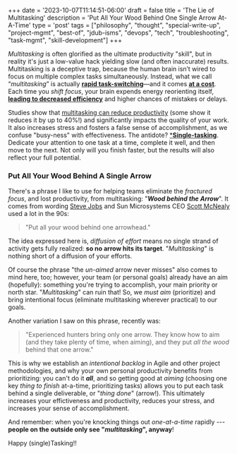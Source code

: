 +++
date = '2023-10-07T11:14:51-06:00'
draft = false
title = 'The Lie of Multitasking'
description = 'Put All Your Wood Behind One Single Arrow At-A-Time'
type = 'post'
tags = ["philosophy", "thought", "special-write-up", "project-mgmt", "best-of", "jdub-isms", "devops", "tech", "troubleshooting", "task-mgmt", "skill-development"]
+++

*Multitasking* is often glorified as the ultimate productivity "skill", but in reality it's just a low-value hack yielding slow (and often inaccurate) results.  Multitasking is a deceptive trap, because the human brain isn’t wired to focus on multiple complex tasks simultaneously. Instead, what we call “*multitasking*” is actually [**rapid task-switching**](https://www.apa.org/topics/research/multitasking?utm_source=chatgpt.com)—and it comes [**at a cost**](https://news.stanford.edu/stories/2018/10/decade-data-reveals-heavy-multitaskers-reduced-memory-psychologist-says?utm_source=chatgpt.com). Each time you *shift focus*, your brain expends energy reorienting itself, [**leading to decreased efficiency**](https://www.verywellmind.com/multitasking-2795003?utm_source=chatgpt.com) and higher chances of mistakes or delays. <br />

Studies show that [multitasking can reduce productivity](https://www.verywellmind.com/multitasking-2795003?utm_source=chatgpt.com) (some show it reduces it by up to 40%!) and significantly impacts the quality of your work. It also increases stress and fosters a false sense of accomplishment, as we confuse "busy-ness" with effectiveness. The antidote? [***Single-tasking**](https://www.microsoft.com/en-us/microsoft-365-life-hacks/organization/what-is-single-tasking-and-is-it-better-than-multi-tasking). Dedicate your attention to one task at a time, complete it well, and then move to the next. Not only will you finish faster, but the results will also reflect your full potential. <br />

### Put All Your Wood Behind A Single Arrow

There's a phrase I like to use for helping teams eliminate the *fractured focus*, and lost productivity, from multitasking: "***Wood behind the Arrow***".  It comes from wording [Steve Jobs](https://en.wikipedia.org/wiki/Steve_Jobs) and Sun Microsystems CEO [Scott McNealy](https://en.wikipedia.org/wiki/Scott_McNealy) used a lot in the 90s:

>"Put all your wood behind one arrowhead."

The idea expressed here is, *diffusion of effort* means no single strand of activity gets fully realized: **so no arrow hits its target**.  "*Multitasking*" is nothing short of a diffusion of your efforts.  <br />

Of course the phrase "the *un-aimed* arrow never misses" also comes to mind here, too; however, your team (or personal goals) already have an aim (hopefully): something you're trying to accomplish, your main priority or north star.  "*Multitasking*" can ruin that!  So, we *must aim* (prioritize) and bring intentional focus (eliminate multitasking wherever practical) to our goals. <br />

Another variation I saw on this phrase, recently was:

> "Experienced hunters bring only one arrow. They know how to aim (and they take plenty of time, when aiming), and they put *all the wood* behind that one arrow."

This is why we establish an *intentional backlog* in Agile and other project methodologies, and why your own personal productivity benefits from prioritizing: you can't do it ***all***, and so getting good at *aiming* (choosing one key *thing to finish* at-a-time, prioritizing tasks) allows you to put each task behind a single deliverable, or "*thing done*" (arrow!).  This ultimately increases your effictiveness and productivity, reduces your stress, and increases your sense of accomplishment. <br />

And remember: when you're knocking things out *one-at-a-time* rapidly --- **people on the outside only see "*multitasking*", anyway**! <br />

Happy (single)Tasking!!